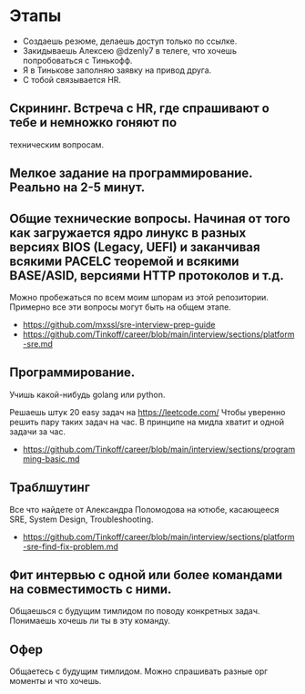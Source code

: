 # Этапы

* Создаешь резюме, делаешь доступ только по ссылке.
* Закидываешь Алексею @dzenly7 в телеге, что хочешь попробоваться с Тинькофф.
* Я в Тинькове заполняю заявку на привод друга.
* С тобой связывается HR.

## Скрининг. Встреча с HR, где спрашивают о тебе и немножко гоняют по
техническим вопросам.

## Мелкое задание на программирование. Реально на 2-5 минут.

## Общие технические вопросы. Начиная от того как загружается ядро линукс в разных версиях BIOS (Legacy, UEFI) и заканчивая всякими PACELC теоремой и всякими BASE/ASID, версиями HTTP протоколов и т.д.
Можно пробежаться по всем моим шпорам из этой репозитории. Примерно все эти вопросы могут быть на общем этапе.

* https://github.com/mxssl/sre-interview-prep-guide
* https://github.com/Tinkoff/career/blob/main/interview/sections/platform-sre.md

## Программирование.
Учишь какой-нибудь golang или python.

Решаешь штук 20 easy задач на https://leetcode.com/
Чтобы уверенно решить пару таких задач на час.
В принципе на мидла хватит и одной задачи за час.

* https://github.com/Tinkoff/career/blob/main/interview/sections/programming-basic.md

## Траблшутинг

Все что найдете от Александра Поломодова на ютюбе, касающееся
SRE, System Design, Troubleshooting.
* https://github.com/Tinkoff/career/blob/main/interview/sections/platform-sre-find-fix-problem.md

## Фит интервью с одной или более командами на совместимость с ними.
Общаешься с будущим тимлидом по поводу конкретных задач. Понимаешь хочешь ли ты в эту команду.

## Офер
Общаетесь с будущим тимлидом. Можно спрашивать разные орг моменты и что хочешь.






